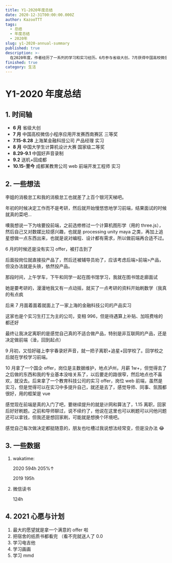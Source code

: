 ```yaml
---
title: Y1-2020年度总结
date: 2020-12-31T00:00:00.000Z
author: KazooTTT
tags:
  - 总结
  - 年度总结
  - 2020年
slug: y1-2020-annual-summary
published: true
description: >-
  在2020年度，作者经历了一系列的学习和实习经历。6月参与省级大创，7月获得中国高校微信小程序应用开发赛西南赛区三等奖，并在上海某金融科技公司担任产品经理实习生。8月，荣获中国大学生计算机设计大赛国家级二等奖，并参与了中国好声音的录制。9月后，回到成都，在一家教育公司担任web前端开发工程师实习生。作者最初选择工作而非考研，对前端开发有浓厚兴趣，尽管在实习过程中曾尝试产品管理，但最终决定回归前端开发。10月，拒绝了国企的offer，选择在教育科技公司继续实习，使用Vue框架。作者计划在2021年继续提升技术，并希望获得满意的offer，同时计划学习电吉他、画画和MMD。
finished: true
category: 生活
---
```


# Y1-2020 年度总结

## 1. 时间轴

- **6 月** 省级大创
- **7 月** 中国高校微信小程序应用开发赛西南赛区 三等奖
- **7.15-8.28** 上海某金融科技公司 产品经理 实习
- **8 月** 中国大学生计算机设计大赛 国家级二等奖
- **8.29-9.1** 中国好声音录制
- **9.2** 送机+回成都
- **10.15-至今** 成都某教育公司 web 前端开发工程师 实习

## 2. 一些想法

李姐的消极怠工和我的消极怠工也就差了上百个银河天梯吧。

年初的时候决定工作而不是考研，然后就开始慢悠悠地学习前端，结果面试的时候就真的菜吧...

噢我想说一下为啥要投前端，之前选修修过一个计算机图形学（用的 three.js），然后自己又对数媒比较感兴趣，也就是 processing unity maya 之类，再加上追星想做一点东西出来，也就是说对编程、设计都有需求，所以做前端再合适不过。

6 月的时候还是没有实习 offer，被打击到了

后面投岗位就直接投产品了，然后还被辅导员劝了，应该考虑后端>前端>产品，但没办法就是头铁，依然投产品。

那段时间，上午学车，下午和同学一起在图书馆学习，我就在图书馆走廊面试

她是要考研的，漫漫地我又有一点动摇，就买了一点考研的资料开始刷数学（我真的有点疯

后来 7 月面着面着就面上了一家上海的金融科技公司的产品实习

这家也是个实习生打工为主的公司，变相 996，但是待遇算上补贴、加班费啥的都还好

最终让我决定离职的是感觉自己真的不适合做产品，特别是非互联网的产品，还是决定做前端（淦，回到起点）

9 月初，又恰好碰上李宇春录好声音，就一把子离职+追星+回学校了。回学校之后就在学校学习前端。

10 月拿了一个国企 offer，岗位是主数据维护，地点泸州，月薪 1w+，但觉得去了之后做的东西和我的专业基本没啥关系了，以后要走的路很窄，然后地点也不喜欢，就没去。后来拿了一个教育科技公司的实习 offer，岗位 web 前端，虽然是实习，但是觉得可以在实习中多提升自己，就还是去了，感觉导师、同事、氛围都很好，用的框架是 vue

感觉现在前端是真的入门了吧，要继续提升的就是计网和算法了，1.15 离职，回家后好好刷题。之前和导师聊过，说不续约了，他说在这里也可以刷题可以问他问题还可以拿钱，但我还是想回家刷，可能就是想换个环境吧。

感觉自己每次做决定都挺随意的，朋友也吐槽过我说想法经常变，但是没办法 😂

## 3. 一些数据

1. wakatime:

   2020 594h 205%↑

   2019 195h

2. 微信读书

   124h

## 4. 2021 心愿与计划

1. 最大的愿望就是拿一个满意的 offer 啦
2. 把宿舍的纸质书都看完 （看不完就送人了 0.0
3. 学习电吉他
4. 学习画画
5. 学习 mmd
